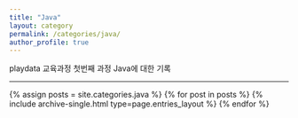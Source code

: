 ```yaml
---
title: "Java"
layout: category
permalink: /categories/java/
author_profile: true
---
```


playdata 교육과정 첫번째 과정 Java에 대한 기록

------

{% assign posts = site.categories.java %}
{% for post in posts %} {% include archive-single.html type=page.entries_layout %} {% endfor %}
